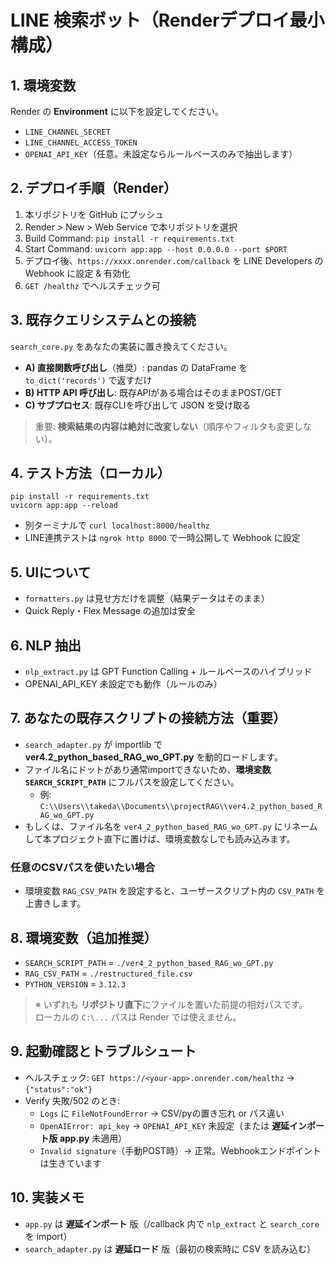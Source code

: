 # LINE 検索ボット（Renderデプロイ最小構成）

## 1. 環境変数
Render の **Environment** に以下を設定してください。

- `LINE_CHANNEL_SECRET`
- `LINE_CHANNEL_ACCESS_TOKEN`
- `OPENAI_API_KEY`（任意。未設定ならルールベースのみで抽出します）

## 2. デプロイ手順（Render）
1. 本リポジトリを GitHub にプッシュ
2. Render > New > Web Service で本リポジトリを選択
3. Build Command: `pip install -r requirements.txt`
4. Start Command: `uvicorn app:app --host 0.0.0.0 --port $PORT`
5. デプロイ後、`https://xxxx.onrender.com/callback` を LINE Developers の Webhook に設定 & 有効化
6. `GET /healthz` でヘルスチェック可

## 3. 既存クエリシステムとの接続
`search_core.py` をあなたの実装に置き換えてください。

- **A) 直接関数呼び出し**（推奨）: pandas の DataFrame を `to_dict('records')` で返すだけ
- **B) HTTP API 呼び出し**: 既存APIがある場合はそのままPOST/GET
- **C) サブプロセス**: 既存CLIを呼び出して JSON を受け取る

> 重要: **検索結果の内容は絶対に改変しない**（順序やフィルタも変更しない）。

## 4. テスト方法（ローカル）
```
pip install -r requirements.txt
uvicorn app:app --reload
```
- 別ターミナルで `curl localhost:8000/healthz`
- LINE連携テストは `ngrok http 8000` で一時公開して Webhook に設定

## 5. UIについて
- `formatters.py` は見せ方だけを調整（結果データはそのまま）
- Quick Reply・Flex Message の追加は安全

## 6. NLP 抽出
- `nlp_extract.py` は GPT Function Calling + ルールベースのハイブリッド
- OPENAI_API_KEY 未設定でも動作（ルールのみ）

## 7. あなたの既存スクリプトの接続方法（重要）
- `search_adapter.py` が importlib で **ver4.2_python_based_RAG_wo_GPT.py** を動的ロードします。
- ファイル名にドットがあり通常importできないため、**環境変数 `SEARCH_SCRIPT_PATH`** にフルパスを設定してください。
  - 例: `C:\\Users\\takeda\\Documents\\projectRAG\\ver4.2_python_based_RAG_wo_GPT.py`
- もしくは、ファイル名を `ver4_2_python_based_RAG_wo_GPT.py` にリネームして本プロジェクト直下に置けば、環境変数なしでも読み込みます。

### 任意のCSVパスを使いたい場合
- 環境変数 `RAG_CSV_PATH` を設定すると、ユーザースクリプト内の `CSV_PATH` を上書きします。

## 8. 環境変数（追加推奨）
- `SEARCH_SCRIPT_PATH` = `./ver4_2_python_based_RAG_wo_GPT.py`
- `RAG_CSV_PATH` = `./restructured_file.csv`
- `PYTHON_VERSION` = `3.12.3`

> ※ いずれも **リポジトリ直下**にファイルを置いた前提の相対パスです。  
> ローカルの `C:\...` パスは Render では使えません。

## 9. 起動確認とトラブルシュート
- ヘルスチェック: `GET https://<your-app>.onrender.com/healthz` → `{"status":"ok"}`
- Verify 失敗/502 のとき:
  - `Logs` に `FileNotFoundError` → CSV/pyの置き忘れ or パス違い
  - `OpenAIError: api_key` → `OPENAI_API_KEY` 未設定（または **遅延インポート版 app.py** 未適用）
  - `Invalid signature`（手動POST時）→ 正常。Webhookエンドポイントは生きています

## 10. 実装メモ
- `app.py` は **遅延インポート** 版（/callback 内で `nlp_extract` と `search_core` を import）
- `search_adapter.py` は **遅延ロード** 版（最初の検索時に CSV を読み込む）
